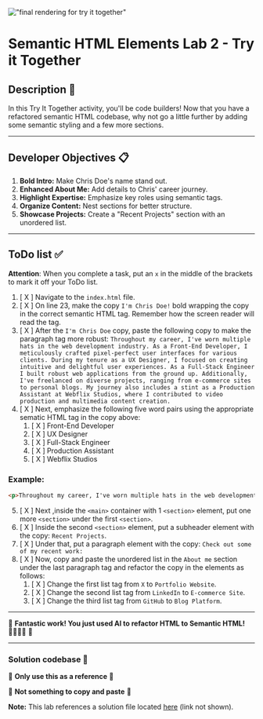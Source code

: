 !["final rendering for try it together"](assets/images/screen-together.png)
# Semantic HTML Elements Lab 2 - Try it Together

## Description 📄
In this Try It Together activity, you'll be code builders! Now that you have a refactored semantic HTML codebase, why not go a little further by adding some semantic styling and a few more sections. 

---

## Developer Objectives 📋

1. **Bold Intro:** Make Chris Doe's name stand out.
2. **Enhanced About Me:** Add details to Chris' career journey.
3. **Highlight Expertise:** Emphasize key roles using semantic tags.
4. **Organize Content:** Nest sections for better structure.
5. **Showcase Projects:** Create a "Recent Projects" section with an unordered list.

---

## ToDo list ✅
**Attention**: When you complete a task, put an `x` in the middle of the brackets to mark it off your ToDo list.

1. [ X ] Navigate to the `index.html` file. 
2. [ X ] On line 23, make the copy `I'm Chris Doe!` bold wrapping the copy in the correct semantic HTML tag. Remember how the screen reader will read the tag.
3. [ X ] After the `I'm Chris Doe` copy, paste the following copy to make the paragraph tag more robust: `Throughout my career, I've worn multiple hats in the web development industry. As a Front-End Developer, I meticulously crafted pixel-perfect user interfaces for various clients. During my tenure as a UX Designer, I focused on creating intuitive and delightful user experiences. As a Full-Stack Engineer I built robust web applications from the ground up. Additionally, I've freelanced on diverse projects, ranging from e-commerce sites to personal blogs. My journey also includes a stint as a Production Assistant at Webflix Studios, where I contributed to video production and multimedia content creation.`
4. [ X ] Next, emphasize the following five word pairs using the appropriate sematic HTML tag in the copy above:
   1. [ X ] Front-End Developer
   2. [ X ] UX Designer
   3. [ X ] Full-Stack Engineer
   4. [ X ] Production Assistant
   5. [ X ] Webflix Studios
      
  ### Example:
  ```html
<p>Throughout my career, I've worn multiple hats in the web development industry. As a <em>Front-End Developer</em>,</p>
```
5. [ X ] Next ,inside the `<main>` container with 1 `<section>` element, put one more `<section>` under the first `<section>`.
6. [ X ] Inside the second `<section>` element, put a subheader element with the copy: `Recent Projects`.
7. [ X ] Under that, put a paragraph element with the copy: `Check out some of my recent work:`
8. [ X ] Now, copy and paste the unordered list in the `About me` section under the last paragraph tag and refactor the copy in the elements as follows:
   1. [ X ] Change the first list tag from `X` to `Portfolio Website`.
   2. [ X ] Change the second list tag from `LinkedIn` to  `E-commerce Site`.
   3. [ X ] Change the third list tag from `GitHub` to `Blog Platform`.

---

🎊 **Fantastic work! You just used AI to refactor HTML to Semantic HTML! 💃🏻🕺🏾** 🎊

---

### Solution codebase 👀
🛑 **Only use this as a reference** 🛑

💾 **Not something to copy and paste** 💾

**Note:**  This lab references a solution file located [here](https://github.com/HackerUSA-CE/sdai-ic-d3-semantic-html-elements-2/blob/solution/index.html) (link not shown).
